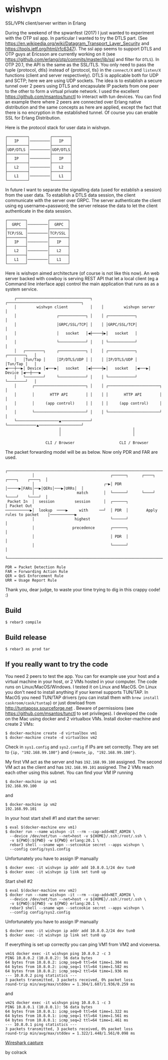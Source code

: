 wishvpn
=====

SSL/VPN client/server written in Erlang

During the weekend of the spwanfest (2017) I just wanted to experiment with
the OTP ssl app. In particular I wanted to try the DTLS part.
(See https://en.wikipedia.org/wiki/Datagram_Transport_Layer_Security and
https://tools.ietf.org/html/rfc6347).
The ssl app seems to support DTLS and OTP guys at Ericsson are currently 
working on it (see https://github.com/erlang/otp/commits/master/lib/ssl and 
filter for `DTLS`). In OTP 20.1, the API is the same as the SSL/TLS.
You only need to pass the tuple {protocol, dtls} instead of 
{protocol, tls} in the `connect/X` and `listen/X` functions (client and server 
respectively).
DTLS is applicable both for UDP and SCTP; here we are using UDP sockets.
The idea is to establish a secure tunnel over 2 peers using DTLS and encapsulate
IP packets from one peer to the other to form a virtual private network.
I used the excellent https://github.com/msantos/tunctl to interact with 
tun devices. You can find an example there where 2 peers are connected over 
Erlang native distribution and the same concepts as here are applied, except
the fact that there is no encryption in the established tunnel. Of course you 
can enable SSL for Erlang Distribution.

Here is the protocol stack for user data in wishvpn.
```
┌─────────┐         ┌────────┐
│   IP    │─────────│   IP   │
├─────────┤         ├────────┤
│UDP/DTLS │─────────│UDP/DTLS│
├─────────┤         ├────────┤
│   IP    │─────────│   IP   │
├─────────┤         ├────────┤
│   L2    │─────────│   L2   │
├─────────┤         ├────────┤
│   L1    │─────────│   L1   │
└─────────┘         └────────┘
```

In future I want to separate the signalling data (used for establish a session)
from the user data.
To establish a DTLS data session, the client communicate with the server over 
GRPC. The server authenticate the client using eg username+password; the server 
release the data to let the client authenticate in the data session.

```
┌────────┐         ┌────────┐
│  GRPC  │─────────│  GRPC  │
├────────┤         ├────────┤
│TCP/SSL │─────────│TCP/SSL │
├────────┤         ├────────┤
│   IP   │─────────│   IP   │
├────────┤         ├────────┤
│   L2   │─────────│   L2   │
├────────┤         ├────────┤
│   L1   │─────────│   L1   │
└────────┘         └────────┘
```

Here is wishvpn aimed architecture (of course is not like this now).
An web server backed with cowboy is serving REST API that let a local client
(eg a Command line interface app) control the main application that runs as as
a system service.

```
    ┌─────────────────────────────────┐    ┌─────────────────────────────────┐
    │         wishvpn client          │    │         wishvpn server          │
    │                  ┌────────────┐ │    │ ┌────────────┐                  │
    │                  │GRPC/SSL/TCP│ │    │ │GRPC/SSL/TCP│                  │
    │                  │   socket   │◀┼────┼▶│   socket   │                  │
    │                  └────────────┘ │    │ └────────────┘                  │
    │   ┌────────┐     ┌────────────┐ │    │ ┌────────────┐     ┌────────┐   │
    │   │Tun/Tap │     │IP/DTLS/UDP │ │    │ │IP/DTLS/UDP │     │Tun/Tap │   │
◀───┼──▶│ Device │◀───▶│   socket   │◀┼────┼▶│   socket   │◀───▶│ Device │◀──┼───▶
    │   └────────┘     └────────────┘ │    │ └────────────┘     └────────┘   │
    │       ┌───────────────────────┐ │    │ ┌───────────────────────┐       │
    │       │       HTTP API        │ │    │ │       HTTP API        │       │
    │       │     (app control)     │ │    │ │     (app control)     │       │
    │       └───────────────────────┘ │    │ └───────────────────────┘       │
    └───────────────────▲─────────────┘    └─────────────▲───────────────────┘
                        │                                │
                        │                                │

                  CLI / Browser                    CLI / Browser
```

The packet forwarding model will be as below.
Now only PDR and FAR are used.

```
            ┌───────────────────────────────────────────────────────────────────────────┐
            │                                  ┌──────┐      ┌────┐   ┌────┐    ┌────┐  │
            │                               ┌─▶│ PDR  │─────▶│FARs│──▶│QERs│───▶│URRs│  │
            │                   match       │  └──────┘      └────┘   └────┘    └────┘  │
 Packet In  │  session         session      │  ┌──────┐                                 │ Packet Out
───────────▶│  lookup  ────▶     with     ──┘  │ PDR  │        Apply rules to packet    │───────────▶
            │                  highest         └──────┘                                 │
            │                 precedence       ┌──────┐                                 │
            │                                  │ PDR  │                                 │
            │                                  └──────┘                                 │
            └───────────────────────────────────────────────────────────────────────────┘
```

```
PDR = Packet Detection Rule
FAR = Forwarding Action Rule
QER = QoS Enforcement Rule
URR = Usage Report Rule
```

Thank you, dear judge, to waste your time trying to dig in this crappy code! :)

Build
-----

    $ rebar3 compile

Build release
-----

    $ rebar3 as prod tar
    
If you really want to try the code
-----

You need 2 peers to test the app. You can for example use your host and a virtual 
machine in your host, or 2 VMs hosted in your computer.
The code runs on Linux/MacOS/Windows. I tested it on Linux and MacOS. On Linux
you don't need to install anything if your kernel supports TUN/TAP. In MacOS you 
need TUN/TAP drivers (you can install them with `brew install caskroom/cask/tuntap`)
or just dowload from http://tuntaposx.sourceforge.net . Beware of permissions 
(see https://github.com/msantos/tunctl to set privileges).
I developed the code on the Mac using docker and 2 virtualbox VMs.
Install docker-machine and create 2 VMs:

    $ docker-machine create -d virtualbox vm1
    $ docker-machine create -d virtualbox vm2
    
Check in `sys1.config` and `sys2.config` if IPs are set correctly.
They are set to `{ip, "192.168.99.100"}` and `{remote_ip, "192.168.99.100"}`.

My first VM act as the server and has `192.168.99.100` assigned.
The second VM act as the client and has `192.168.99.101` assigned.
The 2 VMs reach each other using this subnet.
You can find your VM IP running

    $ docker-machine ip vm1
    192.168.99.100
and

    $ docker-machine ip vm2
    192.168.99.101
    
In your host start shell #1 and start the server:

    $ eval $(docker-machine env vm1)
    $ docker run --name wishvpn -it --rm --cap-add=NET_ADMIN \
      --device /dev/net/tun --net=host -v ${HOME}/.ssh:/root/.ssh \
      -v ${PWD}:${PWD} -w ${PWD} erlang:20.1 \
      rebar3 shell --sname wpn --setcookie secret --apps wishvpn \
      --config config/sys1.config

Unfortunately you have to assign IP manually 

    $ docker exec -it wishvpn ip addr add 10.8.0.1/24 dev tun0
    $ docker exec -it wishvpn ip link set tun0 up

Start shell #2

    $ eval $(docker-machine env vm2)
    $ docker run --name wishvpn -it --rm --cap-add=NET_ADMIN \
      --device /dev/net/tun --net=host -v ${HOME}/.ssh:/root/.ssh \
      -v ${PWD}:${PWD} -w ${PWD} erlang:20.1 \
      rebar3 shell --sname wpn --setcookie secret --apps wishvpn \
      --config config/sys2.config

Unfortunately you have to assign IP manually

    $ docker exec -it wishvpn ip addr add 10.8.0.2/24 dev tun0
    $ docker exec -it wishvpn ip link set tun0 up

      
If everything is set up correctly you can ping VM1 from VM2 and viceversa.

    vm1$ docker exec -it wishvpn ping 10.8.0.2 -c 3
    PING 10.8.0.2 (10.8.0.2): 56 data bytes
    64 bytes from 10.8.0.2: icmp_seq=0 ttl=64 time=1.304 ms
    64 bytes from 10.8.0.2: icmp_seq=1 ttl=64 time=1.582 ms
    64 bytes from 10.8.0.2: icmp_seq=2 ttl=64 time=1.936 ms
    --- 10.8.0.2 ping statistics ---
    3 packets transmitted, 3 packets received, 0% packet loss
    round-trip min/avg/max/stddev = 1.304/1.607/1.936/0.259 ms
    
and

    vm2$ docker exec -it wishvpn ping 10.8.0.1 -c 3
    PING 10.8.0.1 (10.8.0.1): 56 data bytes
    64 bytes from 10.8.0.1: icmp_seq=0 ttl=64 time=1.322 ms
    64 bytes from 10.8.0.1: icmp_seq=1 ttl=64 time=1.561 ms
    64 bytes from 10.8.0.1: icmp_seq=2 ttl=64 time=1.461 ms
    --- 10.8.0.1 ping statistics ---
    3 packets transmitted, 3 packets received, 0% packet loss
    round-trip min/avg/max/stddev = 1.322/1.448/1.561/0.098 ms


[Wireshark capture](docs/wishvpn_dtls_wireshark.png)

by colrack
